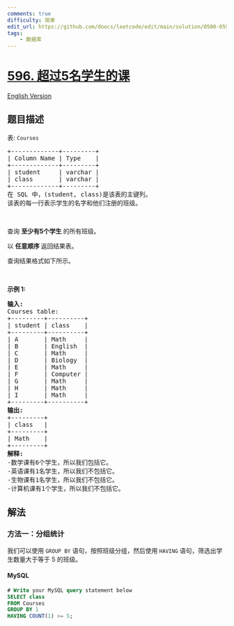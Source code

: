 ```yaml
---
comments: true
difficulty: 简单
edit_url: https://github.com/doocs/leetcode/edit/main/solution/0500-0599/0596.Classes%20More%20Than%205%20Students/README.md
tags:
    - 数据库
---
```


<!-- problem:start -->

# [596. 超过5名学生的课](https://leetcode.cn/problems/classes-more-than-5-students)

[English Version](/solution/0500-0599/0596.Classes%20More%20Than%205%20Students/README_EN.md)

## 题目描述

<!-- description:start -->

<p>表:&nbsp;<code>Courses</code></p>

<pre>
+-------------+---------+
| Column Name | Type    |
+-------------+---------+
| student     | varchar |
| class       | varchar |
+-------------+---------+
在 SQL 中，(student, class)是该表的主键列。
该表的每一行表示学生的名字和他们注册的班级。
</pre>

<p>&nbsp;</p>

<p>查询&nbsp;<strong>至少有5个学生</strong> 的所有班级。</p>

<p>以 <strong>任意顺序 </strong>返回结果表。</p>

<p>查询结果格式如下所示。</p>

<p>&nbsp;</p>

<p><strong>示例 1:</strong></p>

<pre>
<strong>输入:</strong> 
Courses table:
+---------+----------+
| student | class    |
+---------+----------+
| A       | Math     |
| B       | English  |
| C       | Math     |
| D       | Biology  |
| E       | Math     |
| F       | Computer |
| G       | Math     |
| H       | Math     |
| I       | Math     |
+---------+----------+
<strong>输出:</strong> 
+---------+ 
| class &nbsp; | 
+---------+ 
| Math &nbsp; &nbsp;| 
+---------+
<strong>解释: </strong>
-数学课有6个学生，所以我们包括它。
-英语课有1名学生，所以我们不包括它。
-生物课有1名学生，所以我们不包括它。
-计算机课有1个学生，所以我们不包括它。</pre>

<!-- description:end -->

## 解法

<!-- solution:start -->

### 方法一：分组统计

我们可以使用 `GROUP BY` 语句，按照班级分组，然后使用 `HAVING` 语句，筛选出学生数量大于等于 $5$ 的班级。

<!-- tabs:start -->

#### MySQL

```sql
# Write your MySQL query statement below
SELECT class
FROM Courses
GROUP BY 1
HAVING COUNT(1) >= 5;
```

<!-- tabs:end -->

<!-- solution:end -->

<!-- problem:end -->

